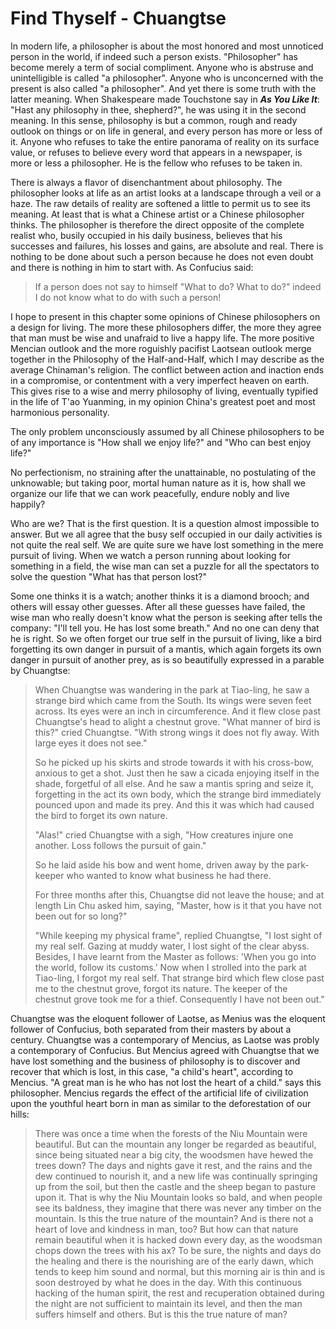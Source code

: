# Find Thyself - Chuangtse

In modern life, a philosopher is about the most honored and most unnoticed
person in the world, if indeed such a person exists. "Philosopher" has become
merely a term of social compliment. Anyone who is abstruse and unintelligible is
called "a philosopher". Anyone who is unconcerned with the present is also
called "a philosopher". And yet there is some truth with the latter meaning.
When Shakespeare made Touchstone say in ***As You Like It***: "Hast any 
philosophy in thee, shepherd?", he was using it in the second meaning. In this 
sense, philosophy is but a common, rough and ready outlook on things or on life 
in general, and every person has more or less of it. Anyone who refuses to take 
the entire panorama of reality on its surface value, or refuses to believe every
word that appears in a newspaper, is more or less a philosopher. He is the
fellow who refuses to be taken in.

There is always a flavor of disenchantment about philosophy. The philosopher
looks at life as an artist looks at a landscape through a veil or a haze. The
raw details of reality are softened a little to permit us to see its meaning. At
least that is what a Chinese artist or a Chinese philosopher thinks. The
philosopher is therefore the direct opposite of the complete realist who, busily
occupied in his daily business, believes that his successes and failures, his
losses and gains, are absolute and real. There is nothing to be done about such
a person because he does not even doubt and there is nothing in him to start
with. As Confucius said:

> If a person does not say to himself "What to do? What to do?" indeed I do not
> know what to do with such a person!

I hope to present in this chapter some opinions of Chinese philosophers on a
design for living. The more these philosophers differ, the more they agree that
man must be wise and unafraid to live a happy life. The more positive Mencian
outlook and the more roguishly pacifist Laotsean outlook merge together in the
Philosophy of the Half-and-Half, which I may describe as the average Chinaman's
religion. The conflict between action and inaction ends in a compromise, or
contentment with a very imperfect heaven on earth. This gives rise to a wise and
merry philosophy of living, eventually typified in the life of T'ao Yuanming, in
my opinion China's greatest poet and most harmonious personality.

The only problem unconsciously assumed by all Chinese philosophers to be of any
importance is "How shall we enjoy life?" and "Who can best enjoy life?" 

No perfectionism, no straining after the unattainable, no postulating of the
unknowable; but taking poor, mortal human nature as it is, how shall we 
organize our life that we can work peacefully, endure nobly and live happily?

Who are we? That is the first question. It is a question almost impossible to
answer. But we all agree that the busy self occupied in our daily activities is
not quite the real self. We are quite sure we have lost something in the mere
pursuit of living. When we watch a person running about looking for something in
a field, the wise man can set a puzzle for all the spectators to solve the 
question "What has that person lost?" 

Some one thinks it is a watch; another thinks it is a diamond brooch; and others 
will essay other guesses. After all these guesses have failed, the wise man who 
really doesn't know what the person is seeking after tells the company: "I'll 
tell you. He has lost some breath." And no one can deny that he is right. So we 
often forget our true self in the pursuit of living, like a bird forgetting its 
own danger in pursuit of a mantis, which again forgets its own danger in pursuit 
of another prey, as is so beautifully expressed in a parable by Chuangtse:

> When Chuangtse was wandering in the park at Tiao-ling, he saw a strange bird
> which came from the South. Its wings were seven feet across. Its eyes were an
> inch in circumference. And it flew close past Chuangtse's head to alight a
> chestnut grove. "What manner of bird is this?" cried Chuangtse. "With strong
> wings it does not fly away. With large eyes it does not see."  
>  
> So he picked up his skirts and strode towards it with his cross-bow, anxious
> to get a shot. Just then he saw a cicada enjoying itself in the shade,
> forgetful of all else. And he saw a mantis spring and seize it, forgetting in
> the act its own body, which the strange bird immediately pounced upon and made
> its prey. And this it was which had caused the bird to forget  its own nature.  
>  
> "Alas!" cried Chuangtse with a sigh, "How creatures injure one another. Loss
> follows the pursuit of gain."  
>  
> So he laid aside his bow and went home, driven away by the park-keeper who
> wanted to know what business he had there.  
>  
> For three months after this, Chuangtse did not leave the house; and at length
> Lin Chu asked him, saying, "Master, how is it that you have not been out for
> so long?"  
>  
> "While keeping my physical frame", replied Chuangtse, "I lost sight of my real
> self. Gazing at muddy water, I lost sight of the clear abyss. Besides, I have
> learnt from the Master as follows: 'When you go into the world, follow its
> customs.' Now when I strolled into the park at Tiao-ling, I forgot my real
> self. That strange bird which flew close past me to the chestnut grove, forgot
> its nature. The keeper of the chestnut grove took me for a thief. Consequently
> I have not been out."

Chuangtse was the eloquent follower of Laotse, as Menius was the eloquent
follower of Confucius, both separated from their masters by about a century.
Chuangtse was a contemporary of Mencius, as Laotse was probly a contemporary of
Confucius. But Mencius agreed with Chuangtse that we have lost something and the
business of philosophy is to discover and recover that which is lost, in this
case, "a child's heart", according to Mencius. "A great man is he who has not
lost the heart of a child." says this philosopher. Mencius regards the effect of
the artificial life of civilization upon the youthful heart born in man as
similar to the deforestation of our hills:

> There was once a time when the forests of the Niu Mountain were beautiful. But
> can the mountain any longer be regarded as beautiful, since being situated
> near a big city, the woodsmen have hewed the trees down? The days and nights
> gave it rest, and the rains and the dew continued to nourish it, and a new
> life was continually springing up from the soil, but then the castle and the
> sheep began to pasture upon it. That is why the Niu Mountain looks so bald,
> and when people see its baldness, they imagine that there was never any timber
> on the mountain. Is this the true nature of the mountain? And is there not a
> heart of love and kindness in man, too? But how can that nature remain
> beautiful when it is hacked down every day, as the woodsman chops down the
> trees with his ax? To be sure, the nights and days do the healing and there is
> the nourishing are of the early dawn, which tends to keep him sound and
> normal, but this morning air is thin and is soon destroyed by what he does in
> the day. With this continuous hacking of the human spirit, the rest and
> recuperation obtained during the night are not sufficient to maintain its
> level, and then the man suffers himself and others. But is this the true
> nature of man?
